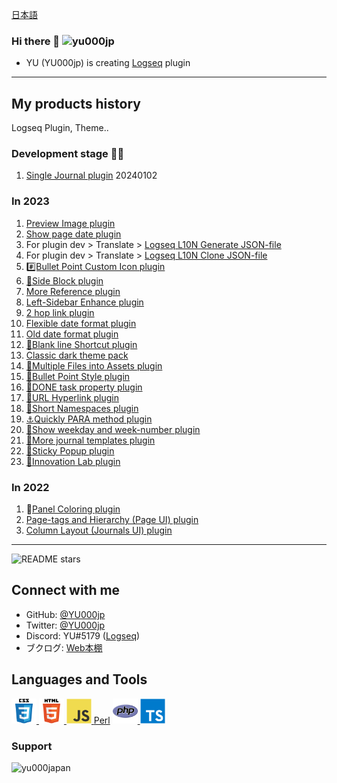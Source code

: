 [日本語](README.ja.md)

### Hi there 👋 <img src="https://komarev.com/ghpvc/?username=yu000jp&label=Profile%20views&color=0e75b6&style=flat" alt="yu000jp" />

- YU (YU000jp) is creating [Logseq](https://github.com/logseq) plugin

---

## My products history

Logseq Plugin, Theme..

### Development stage 🚧🦺

1. [Single Journal plugin](https://github.com/YU000jp/logseq-plugin-single-journal) 20240102

### In 2023

1. [Preview Image plugin](https://github.com/YU000jp/logseq-plugin-preview-image)
1. [Show page date plugin](https://github.com/YU000jp/logseq-plugin-show-page-date)
1. For plugin dev > Translate > [Logseq L10N Generate JSON-file](https://github.com/YU000jp/logseq-l10n-generate-json)
1. For plugin dev > Translate > [Logseq L10N Clone JSON-file](https://github.com/YU000jp/logseq-l10n-clone-json)
1. [#️⃣Bullet Point Custom Icon plugin](https://github.com/YU000jp/logseq-plugin-bullet-point-custom-icon)
1. [🥦Side Block plugin](https://github.com/YU000jp/logseq-plugin-side-block)
1. [More Reference plugin](https://github.com/YU000jp/logseq-plugin-reference-guide)
1. [Left-Sidebar Enhance plugin](https://github.com/YU000jp/logseq-plugin-left-sidebar-enhance)
1. [2 hop link plugin](https://github.com/YU000jp/logseq-plugin-two-hop-link)
1. [Flexible date format plugin](https://github.com/YU000jp/logseq-plugin-flex-date-format)
1. [Old date format plugin](https://github.com/YU000jp/logseq-plugin-legacy-date-format)
1. [🦢Blank line Shortcut plugin](https://github.com/YU000jp/logseq-plugin-blank-line)
1. [Classic dark theme pack](https://github.com/YU000jp/logseq-theme-classic-dark-theme-pack)
1. [📂Multiple Files into Assets plugin](https://github.com/YU000jp/logseq-plugin-multiple-assets)
1. [🔷Bullet Point Style plugin](https://github.com/YU000jp/logseq-plugin-bullet-point-style)
1. [💪DONE task property plugin](https://github.com/YU000jp/logseq-plugin-confirmation-done-task)
1. [🔗URL Hyperlink plugin](https://github.com/YU000jp/logseq-plugin-confirmation-hyperlink)
1. [🍰Short Namespaces plugin](https://github.com/YU000jp/logseq-plugin-short-namespaces)
1. [⚓Quickly PARA method plugin](https://github.com/YU000jp/logseq-plugin-quickly-para-method)
1. [📆Show weekday and week-number plugin](https://github.com/YU000jp/logseq-plugin-show-weekday-and-week-number)
1. [🛌More journal templates plugin](https://github.com/YU000jp/logseq-plugin-weekdays-and-weekends)
1. [📍Sticky Popup plugin](https://github.com/YU000jp/logseq-plugin-sticky-popup)
1. [🌱Innovation Lab plugin](https://github.com/YU000jp/logseq-plugin-some-menu-extender)

### In 2022

1. 🎨[Panel Coloring plugin](https://github.com/YU000jp/logseq-plugin-panel-coloring)
1. [Page-tags and Hierarchy (Page UI) plugin](https://github.com/YU000jp/logseq-page-tags-and-hierarchy)
1. [Column Layout (Journals UI) plugin](https://github.com/YU000jp/Logseq-column-Layout)

---

![README stars](https://github-readme-stats.vercel.app/api?username=YU000jp&theme=graywhite)

## Connect with me
* GitHub: [@YU000jp](https://github.com/YU000jp)
* Twitter: [@YU000jp](https://twitter.com/YU000jp)
* Discord: YU#5179 ([Logseq](https://discord.gg/logseq))
* ブクログ: [Web本棚](https://booklog.jp/users/p510hv)

## Languages and Tools
<p align="left"> <a href="https://www.w3schools.com/css/" target="_blank" rel="noreferrer" title="CSS3"><img src="https://raw.githubusercontent.com/devicons/devicon/master/icons/css3/css3-original-wordmark.svg" alt="css3" width="40" height="40"/> </a> <a href="https://www.w3.org/html/" target="_blank" rel="noreferrer" title="HTML5"> <img src="https://raw.githubusercontent.com/devicons/devicon/master/icons/html5/html5-original-wordmark.svg" alt="html5" width="40" height="40"/> </a> <a href="https://developer.mozilla.org/en-US/docs/Web/JavaScript" target="_blank" rel="noreferrer" title="JavaScript"> <img src="https://raw.githubusercontent.com/devicons/devicon/master/icons/javascript/javascript-original.svg" alt="javascript" width="40" height="40"/> </a> <a href="https://www.perl.org/" target="_blank" rel="noreferrer" title="Perl"> Perl</a> <a href="https://www.php.net" target="_blank" rel="noreferrer" title="PHP"> <img src="https://raw.githubusercontent.com/devicons/devicon/master/icons/php/php-original.svg" alt="php" width="40" height="40"/> </a> <a href="https://www.typescriptlang.org/" target="_blank" rel="noreferrer" title="TypeScript"> <img src="https://raw.githubusercontent.com/devicons/devicon/master/icons/typescript/typescript-original.svg" alt="typescript" width="40" height="40"/> </a> </p>

### Support
<p><a href="https://www.buymeacoffee.com/yu000japan" title="Buy me a coffee"> <img align="left" src="https://cdn.buymeacoffee.com/buttons/v2/default-yellow.png" height="50" width="210" alt="yu000japan" /></a></p><br><br>
